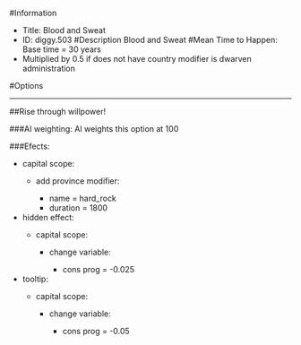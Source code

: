 #Information
 - Title: Blood and Sweat
 - ID: diggy.503
#Description
Blood and Sweat
#Mean Time to Happen:
Base time = 30 years
 - Multiplied by 0.5 if does not have country modifier is dwarven administration

#Options

___
##Rise through willpower!

###AI weighting:
AI weights this option at 100


###Efects:<ul><li>capital scope:</li><ul><li>add province modifier:</li><ul><li>name = hard_rock</li><li>duration = 1800</li></ul></ul><li>hidden effect:</li><ul><li>capital scope:</li><ul><li>change variable:</li><ul><li>cons prog = -0.025</li></ul></ul></ul><li>tooltip:</li><ul><li>capital scope:</li><ul><li>change variable:</li><ul><li>cons prog = -0.05</li></ul></ul></ul></ul>
